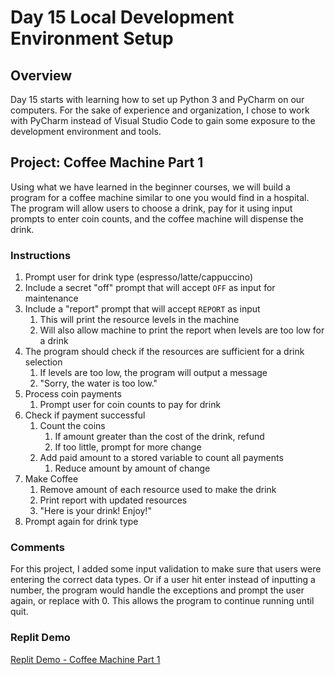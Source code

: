 # Day 15 Local Development Environment Setup

## Overview

Day 15 starts with learning how to set up Python 3 and PyCharm on our computers. For the sake of experience and organization, I chose to work with PyCharm instead of Visual Studio Code to gain some exposure to the development environment and tools. 

## Project: Coffee Machine Part 1

Using what we have learned in the beginner courses, we will build a program for a coffee machine similar to one you would find in a hospital. The program will allow users to choose a drink, pay for it using input prompts to enter coin counts, and the coffee machine will dispense the drink.

### Instructions

1. Prompt user for drink type (espresso/latte/cappuccino)
2. Include a secret "off" prompt that will accept `OFF` as input for maintenance
3. Include a "report" prompt that will accept `REPORT` as input
   1. This will print the resource levels in the machine
   2. Will also allow machine to print the report when levels are too low for a drink
4. The program should check if the resources are sufficient for a drink selection
   1. If levels are too low, the program will output a message
   2. "Sorry, the water is too low."
5. Process coin payments
   1. Prompt user for coin counts to pay for drink
6. Check if payment successful
   1. Count the coins
      1. If amount greater than the cost of the drink, refund
      2. If too little, prompt for more change
   2. Add paid amount to a stored variable to count all payments
      1. Reduce amount by amount of change
7. Make Coffee
   1. Remove amount of each resource used to make the drink
   2. Print report with updated resources
   3. "Here is your drink! Enjoy!"
8. Prompt again for drink type

### Comments

For this project, I added some input validation to make sure that users were entering the correct data types. Or if a user hit enter instead of inputting a number, the program would handle the exceptions and prompt the user again, or replace with 0. This allows the program to continue running until quit.

### Replit Demo

[Replit Demo - Coffee Machine Part 1](https://replit.com/@EoghyUnscripted/Coffee-Machine-Part-1)